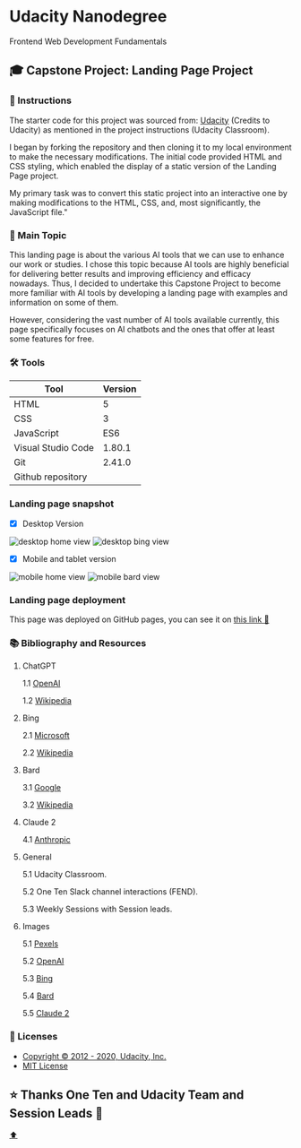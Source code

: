 # Udacity Nanodegree

Frontend Web Development Fundamentals

## 🎓 Capstone Project: Landing Page Project

### 📝 Instructions

The starter code for this project was sourced from: [Udacity](https://github.com/udacity/cd0428-landing-page) (Credits to Udacity) as mentioned in the project instructions (Udacity Classroom).

I began by forking the repository and then cloning it to my local environment to make the necessary modifications. The initial code provided HTML and CSS styling, which enabled the display of a static version of the Landing Page project.

My primary task was to convert this static project into an interactive one by making modifications to the HTML, CSS, and, most significantly, the JavaScript file."

### 📖 Main Topic

This landing page is about the various AI tools that we can use to enhance our work or studies. I chose this topic because AI tools are highly beneficial for delivering better results and improving efficiency and efficacy nowadays. Thus, I decided to undertake this Capstone Project to become more familiar with AI tools by developing a landing page with examples and information on some of them.

However, considering the vast number of AI tools available currently, this page specifically focuses on AI chatbots and the ones that offer at least some features for free.

### 🛠 Tools

 |Tool| Version|
 |----|--------|
 |HTML|5|
 |CSS|3|
 |JavaScript| ES6|
 |Visual Studio Code| 1.80.1|
 |Git|2.41.0|
 |Github repository| |

### Landing page snapshot

- [X] Desktop Version

![desktop home view](images/home-view.png)
![desktop bing view](images/bing-view.png)

- [x] Mobile and tablet version

![mobile home view](images/mobile-home.png)
![mobile bard view](images/mobile-bard.png)

### Landing page deployment

This page was deployed on GitHub pages, you can see it on [this link 🔗]()

### 📚 Bibliography and Resources

1. ChatGPT

   1.1 [OpenAI](https://openai.com/blog/chatgpt)

   1.2 [Wikipedia](https://en.wikipedia.org/wiki/ChatGPT)

2. Bing

   2.1 [Microsoft](https://www.microsoft.com/en-us/bing?form=MA13FV)

   2.2 [Wikipedia](https://en.wikipedia.org/wiki/Microsoft_Bing)

3. Bard

   3.1 [Google](https://ai.google/static/documents/google-about-bard.pdf)

   3.2 [Wikipedia](https://en.wikipedia.org/wiki/Bard_(chatbot))

4. Claude 2

   4.1 [Anthropic](https://www.anthropic.com/product)

5. General

   5.1 Udacity Classroom.

   5.2 One Ten Slack channel interactions (FEND).

   5.3 Weekly Sessions with Session leads.

6. Images

   5.1 [Pexels](https://www.pexels.com/photo/robot-pointing-on-a-wall-8386440/)

   5.2 [OpenAI](https://openai.com/blog/chatgpt)

   5.3 [Bing](https://www.techrepublic.com/article/bing-ai-chat-open/)

   5.4 [Bard](https://bard.google.com/)

   5.5 [Claude 2](https://www.pcguide.com/apps/what-is-claude-2/)

### 🔑 Licenses

- [Copyright © 2012 - 2020, Udacity, Inc.](LICENSE.txt)
- [MIT License](LICENSE)

## ⭐ Thanks One Ten and Udacity Team and Session Leads 🏅

[⬆️](#udacity-nanodegree)
